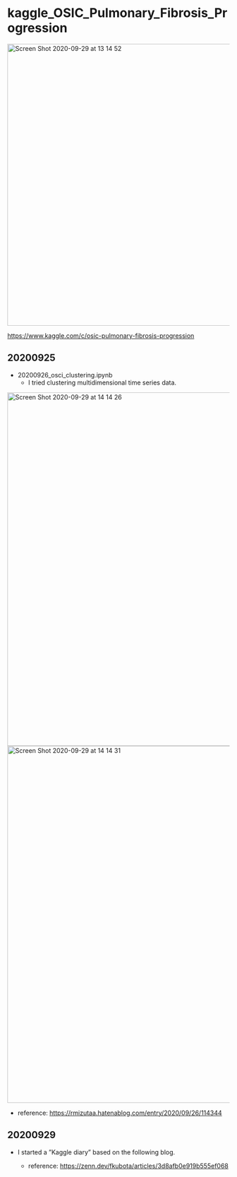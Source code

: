 # kaggle_OSIC_Pulmonary_Fibrosis_Progression
<img width="638" alt="Screen Shot 2020-09-29 at 13 14 52" src="https://user-images.githubusercontent.com/50528980/94599581-3edc4c80-0256-11eb-962c-cc5704b3d6c8.png">

https://www.kaggle.com/c/osic-pulmonary-fibrosis-progression

## 20200925
- 20200926_osci_clustering.ipynb
  - I tried clustering multidimensional time series data.


<img width="800" alt="Screen Shot 2020-09-29 at 14 14 26" src="https://user-images.githubusercontent.com/50528980/94605143-47d11c00-025e-11eb-8669-75f2b1803013.png">

<img width="808" alt="Screen Shot 2020-09-29 at 14 14 31" src="https://user-images.githubusercontent.com/50528980/94605151-4bfd3980-025e-11eb-81a8-a29e1d812bb6.png">

  - reference: https://rmizutaa.hatenablog.com/entry/2020/09/26/114344
  

## 20200929
- I started a ”Kaggle diary” based on the following blog.

  - reference: https://zenn.dev/fkubota/articles/3d8afb0e919b555ef068

